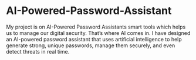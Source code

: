 # AI-Powered-Password-Assistant
My project is on AI-Powered Password Assistants smart tools which helps us to manage our digital security. That’s where AI comes in.  I have designed an AI-powered password assistant that uses artificial intelligence to help generate strong, unique passwords, manage them securely, and even detect threats in real time.
